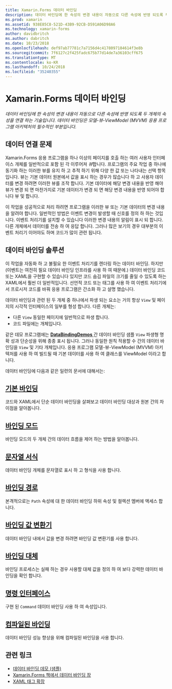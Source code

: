 ```yaml
---
title: Xamarin.Forms 데이터 바인딩
description: 데이터 바인딩에 한 속성의 변경 내용이 자동으로 다른 속성에 반영 되도록 두 개체의 속성을 연결 하는 기술입니다. 데이터 바인딩은 모델-뷰-ViewModel (MVVM) 응용 프로그램 아키텍처의 필수적인 부분입니다.
ms.prod: xamarin
ms.assetid: 938E85C8-521D-43B9-92CB-D591A06D98A6
ms.technology: xamarin-forms
author: davidbritch
ms.author: dabritch
ms.date: 10/23/2018
ms.openlocfilehash: def97ab77781c7a7156d4c4178097184614f3e8b
ms.sourcegitcommit: 7f6127c2f425fadc675b77d14de7a36103cff675
ms.translationtype: MT
ms.contentlocale: ko-KR
ms.lasthandoff: 10/24/2018
ms.locfileid: "35240355"
---
```

# <a name="xamarinforms-data-binding"></a>Xamarin.Forms 데이터 바인딩

_데이터 바인딩에 한 속성의 변경 내용이 자동으로 다른 속성에 반영 되도록 두 개체의 속성을 연결 하는 기술입니다. 데이터 바인딩은 모델-뷰-ViewModel (MVVM) 응용 프로그램 아키텍처의 필수적인 부분입니다._

## <a name="the-data-linking-problem"></a>데이터 연결 문제

Xamarin.Forms 응용 프로그램을 하나 이상의 페이지를 호출 하는 여러 사용자 인터페이스 개체를 일반적으로 포함 된 각 이루어져 *뷰*합니다. 프로그램의 주요 작업 중 하나에 동기화 하는 이러한 뷰를 유지 하 고 추적 하기 위해 다양 한 값 또는 나타내는 선택 항목입니다. 뷰는 기본 데이터 원본에서 값을 표시 하는 경우가 많습니다 하 고 사용자 데이터를 변경 하려면 이러한 뷰를 조작 합니다. 기본 데이터에 해당 변경 내용을 반영 해야 뷰가 변경 되 면 마찬가지로 기본 데이터가 변경 되 면 해당 변경 내용을 반영 되어야 합니다 뷰 및 합니다.

이 작업을 성공적으로 처리 하려면 프로그램을 이러한 뷰 또는 기본 데이터의 변경 내용을 알려야 합니다. 일반적인 방법은 이벤트 변경이 발생할 때 신호를 정의 하 하는 것입니다. 이벤트 처리기를 설치할 수 있습니다 이러한 변경 내용의 알림이 표시 되 합니다. 다른 개체에서 데이터를 전송 하 여 응답 합니다. 그러나 많은 보기의 경우 대부분의 이벤트 처리기 이어야도 하며 코드가 많이 관련 됩니다.

## <a name="the-data-binding-solution"></a>데이터 바인딩 솔루션

이 작업을 자동화 하 고 불필요 한 이벤트 처리기를 렌더링 하는 데이터 바인딩. 하지만 (이벤트는 여전히 필요 데이터 바인딩 인프라를 사용 하 여 때문에.) 데이터 바인딩 코드 또는 XAML을 구현할 수 있습니다 있지만 코드 숨김 파일의 크기를 줄일 수 있도록 하는 XAML에서 훨씬 더 일반적입니다. 선언적 코드 또는 태그를 사용 하 여 이벤트 처리기에서 프로시저 코드를 바꿔 응용 프로그램은 간소화 하 고 설명 했습니다.

데이터 바인딩과 관련 된 두 개체 중 하나에서 파생 되는 요소는 거의 항상 `View` 및 페이지의 시각적 인터페이스의 일부를 형성 합니다. 다른 개체는:

- 다른 `View` 동일한 페이지에 일반적으로 파생 합니다.
- 코드 파일에는 개체입니다.

같은 데모 프로그램에는 [ **DataBindingDemos** ](https://developer.xamarin.com/samples/xamarin-forms/DataBindingDemos/) 간 데이터 바인딩 샘플 `View` 파생형 명확 성과 단순성을 위해 종종 표시 됩니다. 그러나 동일한 원칙 적용할 수 간의 데이터 바인딩을 `View` 및 기타 개체입니다. 응용 프로그램 모델-뷰-ViewModel (MVVM) 아키텍처를 사용 하 여 빌드될 때 기본 데이터를 사용 하 여 클래스를 ViewModel 이라고 합니다.

데이터 바인딩에 다음과 같은 일련의 문서에 대해서는:

## <a name="basic-bindingsbasic-bindingsmd"></a>[기본 바인딩](basic-bindings.md)

코드와 XAML에서 단순 데이터 바인딩을 살펴보고 데이터 바인딩 대상과 원본 간의 차이점을 알아봅니다.

## <a name="binding-modebinding-modemd"></a>[바인딩 모드](binding-mode.md)

바인딩 모드의 두 개체 간의 데이터 흐름을 제어 하는 방법을 알아봅니다.

## <a name="string-formattingstring-formattingmd"></a>[문자열 서식](string-formatting.md)

데이터 바인딩 개체를 문자열로 표시 하 고 형식을 사용 합니다.

## <a name="binding-pathbinding-pathmd"></a>[바인딩 경로](binding-path.md)

본격적으로는 `Path` 속성에 대 한 데이터 바인딩 하위 속성 및 컬렉션 멤버에 액세스 합니다.

## <a name="binding-value-convertersconvertersmd"></a>[바인딩 값 변환기](converters.md)

데이터 바인딩 내에서 값을 변경 하려면 바인딩 값 변환기를 사용 합니다.

## <a name="binding-fallbacksbinding-fallbacksmd"></a>[바인딩 대체](binding-fallbacks.md)

바인딩 프로세스는 실패 하는 경우 사용할 대체 값을 정의 하 여 보다 강력한 데이터 바인딩을 확인 합니다.

## <a name="the-command-interfacecommandingmd"></a>[명령 인터페이스](commanding.md)

구현 된 `Command` 데이터 바인딩 사용 하 여 속성입니다.

## <a name="compiled-bindingscompiled-bindingsmd"></a>[컴파일된 바인딩](compiled-bindings.md)

데이터 바인딩 성능 향상을 위해 컴파일된 바인딩을 사용 합니다.

## <a name="related-links"></a>관련 링크

- [데이터 바인딩 데모 (샘플)](https://developer.xamarin.com/samples/xamarin-forms/DataBindingDemos/)
- [Xamarin.Forms 책에서 데이터 바인딩 장](~/xamarin-forms/creating-mobile-apps-xamarin-forms/summaries/chapter16.md)
- [XAML 태그 확장](~/xamarin-forms/xaml/markup-extensions/index.md)
